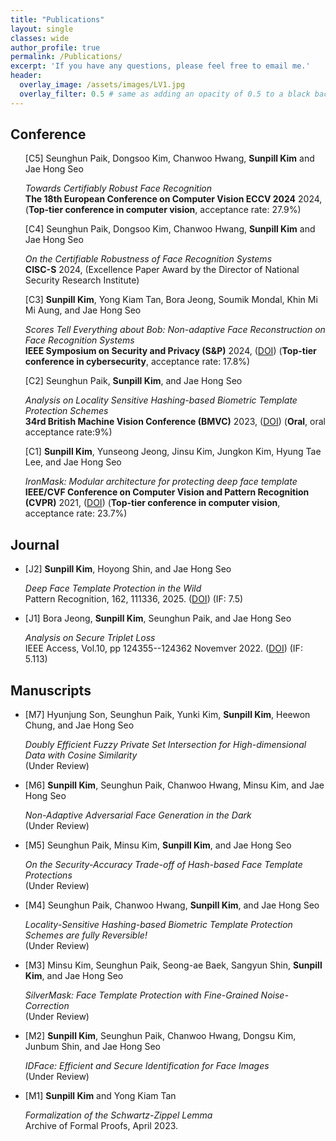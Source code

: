 ```yaml
---
title: "Publications"
layout: single
classes: wide
author_profile: true
permalink: /Publications/
excerpt: 'If you have any questions, please feel free to email me.'
header:
  overlay_image: /assets/images/LV1.jpg
  overlay_filter: 0.5 # same as adding an opacity of 0.5 to a black background
---
```


## Conference

<ul type="none">
<li> 
  [C5] Seunghun Paik, Dongsoo Kim, Chanwoo Hwang, <b>Sunpill Kim</b> and Jae Hong Seo
      <p>
          <i>Towards Certifiably Robust Face Recognition</i> 
          <br>
          <b>The 18th European Conference on Computer Vision ECCV 2024</b> 2024, (<b>Top-tier conference in computer vision</b>, acceptance rate: 27.9%)
      </p>  
</li>  
<li> 
  [C4] Seunghun Paik, Dongsoo Kim, Chanwoo Hwang, <b>Sunpill Kim</b> and Jae Hong Seo
      <p>
          <i>On the Certifiable Robustness of Face Recognition Systems</i> 
          <br>
          <b>CISC-S</b> 2024, (Excellence Paper Award by the Director of National Security Research Institute)
      </p>  
</li>   
<li> 
  [C3] <b>Sunpill Kim</b>, Yong Kiam Tan, Bora Jeong, Soumik Mondal, Khin Mi Mi Aung, and Jae Hong Seo
      <p>
          <i>Scores Tell Everything about Bob: Non-adaptive Face Reconstruction on Face Recognition Systems</i> 
          <br>
          <b>IEEE Symposium on Security and Privacy (S&P)</b> 2024, (<A href="https://www.computer.org/csdl/proceedings-article/sp/2024/313000a161/1Ub24A2RzHi">DOI</A>) (<b>Top-tier conference in cybersecurity</b>, acceptance rate: 17.8%)
      </p>  
</li>
<li> 
  [C2] Seunghun Paik, <b>Sunpill Kim</b>, and Jae Hong Seo
      <p>
          <i>Analysis on Locality Sensitive Hashing-based Biometric Template Protection Schemes</i> 
          <br>
          <b>34rd British Machine Vision Conference (BMVC)</b> 2023, (<A href="https://papers.bmvc2023.org/0535.pdf">DOI</A>) (<b>Oral</b>, oral acceptance rate:9%)
      </p>  
</li>
<li> 
  [C1] <b>Sunpill Kim</b>, Yunseong Jeong, Jinsu Kim, Jungkon Kim, Hyung Tae Lee, and Jae Hong Seo
      <p>
          <i>IronMask: Modular architecture for protecting deep face template</i> 
          <br>
          <b>IEEE/CVF Conference on Computer Vision and Pattern Recognition (CVPR)</b> 2021, (<A href="https://openaccess.thecvf.com/content/CVPR2021/html/Kim_IronMask_Modular_Architecture_for_Protecting_Deep_Face_Template_CVPR_2021_paper.html">DOI</A>) (<b>Top-tier conference in computer vision</b>, acceptance rate: 23.7%)
      </p>  
</li>  
</ul>

## Journal

<ul>
<li> 
  [J2] <b>Sunpill Kim</b>, Hoyong Shin, and Jae Hong Seo
      <p>
          <i>Deep Face Template Protection in the Wild</i> 
          <br>
          Pattern Recognition, 162, 111336, 2025. (<A href="https://www.sciencedirect.com/science/article/abs/pii/S0031320324010872">DOI</A>) (IF: 7.5)
      </p>  
</li>
<li> 
  [J1] Bora Jeong, <b>Sunpill Kim</b>, Seunghun Paik, and Jae Hong Seo
      <p>
          <i>Analysis on Secure Triplet Loss</i> 
          <br>
          IEEE Access, Vol.10, pp 124355--124362  Novemver 2022. (<A href="https://ieeexplore.ieee.org/document/9965373">DOI</A>) (IF: 5.113)
      </p>  
</li>
</ul>

## Manuscripts

<ul>
<li> 
  [M7] Hyunjung Son, Seunghun Paik, Yunki Kim, <b>Sunpill Kim</b>, Heewon Chung, and Jae Hong Seo
      <p>
          <i>Doubly Efficient Fuzzy Private Set Intersection for High-dimensional Data with Cosine Similarity</i> 
          <br>
          (Under Review)
      </p>  
</li>  
<li> 
  [M6] <b>Sunpill Kim</b>, Seunghun Paik, Chanwoo Hwang, Minsu Kim, and Jae Hong Seo
      <p>
          <i>Non-Adaptive Adversarial Face Generation in the Dark</i> 
          <br>
          (Under Review)
      </p>  
</li>  
<li> 
  [M5] Seunghun Paik, Minsu Kim, <b>Sunpill Kim</b>, and Jae Hong Seo
      <p>
          <i>On the Security-Accuracy Trade-off of Hash-based Face Template Protections</i> 
          <br>
          (Under Review)
      </p>  
</li>  
<li> 
  [M4] Seunghun Paik, Chanwoo Hwang, <b>Sunpill Kim</b>, and Jae Hong Seo
      <p>
          <i>Locality-Sensitive Hashing-based Biometric Template Protection Schemes are fully Reversible!</i> 
          <br>
          (Under Review)
      </p>  
</li>  
<li> 
  [M3] Minsu Kim, Seunghun Paik, Seong-ae Baek, Sangyun Shin, <b>Sunpill Kim</b>, and Jae Hong Seo
      <p>
          <i>SilverMask: Face Template Protection with Fine-Grained Noise-Correction</i> 
          <br>
          (Under Review)
      </p>  
</li>
<li> 
  [M2] <b>Sunpill Kim</b>, Seunghun Paik, Chanwoo Hwang, Dongsu Kim, Junbum Shin, and Jae Hong Seo
      <p>
          <i>IDFace: Efficient and Secure Identification for Face Images</i> 
          <br>
          (Under Review)
      </p>  
</li>
<li> 
  [M1] <b>Sunpill Kim</b> and Yong Kiam Tan
      <p>
          <i>Formalization of the Schwartz-Zippel Lemma</i> 
          <br>
          Archive of Formal Proofs, April 2023.
      </p>  
</li>
</ul>



